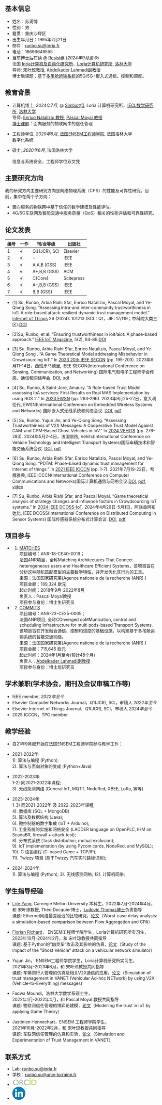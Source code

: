 ## 基本信息
- 姓名：苏润博         
- 性别：男
- 籍贯：重庆沙坪区
- 出生年月日：1995年7月21日
- 邮件：[runbo.su@inria.fr](mailto:runbo.su@inria.fr)
- 电话：18696649555
- 当前博士后在读 @ [Resist](https://team.inria.fr/resist/)组 (_2024年9月至今_)
<br /> 法国 [Inria计算机及自动化研究所](https://www.inria.fr/fr/centre-inria-universite-lorraine)，[Loria计算机研究所](https://www.loria.fr/fr/), [洛林大学](https://www.univ-lorraine.fr/)
<br /> 导师: [宋叶琼教授](https://members.loria.fr/YQSong/), [Abdelkader Lahmadi副教授](https://members.loria.fr/ALahmadi/)
<br />博士后课题：基于[多吊舱运输系统](https://urbanloop.fr/en/)的5G/5G+嵌入式通信、控制和调度。

## 教育背景
- 计算机博士, _2024年7月_, @ [Simbiot](https://simbiot.gitlabpages.inria.fr/web/index.html)组, Loria 计算机研究所，[IECL数学研究所](https://iecl.univ-lorraine.fr/), [洛林大学](https://www.univ-lorraine.fr/)
<br /> 导师: [Enrico Natalizio 教授](https://www.tii.ae/team/prof-enrico-natalizio), [Pascal Moyal 教授](https://iecl.univ-lorraine.fr/membre-iecl/moyal-pascal/)
<br />[博士课题](https://docnum.univ-lorraine.fr/public/DDOC_T_2024_0054_SU.pdf)：面向服务的物联网中的信任管理 

- 工程师学位, _2020年6月_, [法国ENSEM工程师学院](https://ensem.univ-lorraine.fr/), 法国洛林大学 
<br /> 数字化系统	

- 硕士, _2020年6月_, 法国洛林大学 	
<br /> 信息与系统安全，工程师学位双文凭

## 主要研究方向
我的研究方向主要研究方向是网络物理系统（CPS）的性能及可靠性研究。目前，集中在两个子方向：
- 面向服务的物联网中基于信任的数学建模及性能评估。
- 4G/5G车联网及智能交通中服务质量（QoS）相关的性能评估和可靠性研究。

## 论文发表

| 编号| 一作 | 刊/会等级  | 出版社 |
| ------------- | ------------- | ------------- | ------------- |
| 1| √  | Q1(JCR), SCI  | Elsevier |
| 2 | √  | -  | IEEE  |
| 3 | √  | A,A,B (GSS) | IEEE  |
| 4 | √  | A+,B,B (GSS)  | ACM  |
| 5 | √  | C(Core)  | Scitepress  |
| 6 | √  | A-,B,B (GSS) | IEEE  |
| 7 | √  | B,B (GSS) | IEEE  |

- [1] Su, Runbo, Arbia Riahi Sfar, Enrico Natalizio, Pascal Moyal, and Ye-Qiong Song. “Assessing intra-and inter-community trustworthiness in IoT: A role-based attack-resilient dynamic trust management model.” [Internet of Things](https://www.sciencedirect.com/journal/internet-of-things) 26 (2024): 101213 (SCI：Q1，JIF: 17/119；中科院大类三区).[DOI](https://doi.org/10.1016/j.iot.2024.101213)

- [2]Su, Runbo, et al. “Ensuring trustworthiness in ioit/aiot: A phase-based approach.” [IEEE IoT Magazine](https://www.comsoc.org/publications/magazines/ieee-internet-things-magazine), 5(2), 84-88.[DOI](https://doi.org/10.1109/IOTM.001.2100190) 

- [3] Su, Runbo, Arbia Riahi Sfar, Enrico Natalizio, Pascal Moyal, and Ye-Qiong Song . “A Game Theoretical Model addressing Misbehavior in Crowdsourcing IoT.” In [2023 20th IEEE SECON](https://secon2023.ieee-secon.org/) (pp. 195-203). 2023年9月11-14日，西班牙马德里, IEEE SECON(International Conference on Sensing, Communication, and Networking) 国际电气和电子工程师学会传感、通信和网络年会. [DOI](https://dl.acm.org/doi/abs/10.5555/3639940.3639978), [pdf](https://hal.science/hal-04161463v1/file/EWSN23_WIP.pdf)
 
- [4] Su, Runbo, & Saint-Jore, Amaury. “A Role-based Trust Model assessing IoA services: First Results on Real MAS Implementation by using ROS 2.” In [2023 EWSN](https://events.dimes.unical.it/ewsn2023/) (pp. 293-296). 2023年9月25-27日，意大利伦代, EWSN(International Conference on Embedded Wireless Systems and Networks) 国际嵌入式无线系统和网络会议. [DOI](https://dl.acm.org/doi/abs/10.5555/3639940.3639978), [pdf](https://hal.science/hal-04161463v1/file/EWSN23_WIP.pdf)
 
- [5] Su, Runbo, Yujun Jin, and Ye-Qiong Song. “Assessing Trustworthiness of V2X Messages: A Cooperative Trust Model Against CAM-and CPM-Based Ghost Vehicles in IoV.” In [2024 VEHITS](https://vehits.scitevents.org/?y=2024) (pp. 276-283). 2024年5月2-4日，法国翁热, Vehits(International Conference on Vehicle Technology and Intelligent Transport Systems)国际车辆技术和智能交通系统会议. [DOI](https://doi.org/10.5220/0012605200003702), [pdf](https://hal.science/hal-04453209v4/file/Vehist.pdf)
 
- [6] Su, Runbo, Arbia Riahi Sfar, Enrico Natalizio, Pascal Moyal, and Ye-Qiong Song. “PDTM: Phase-based dynamic trust management for Internet of things.” In [2021 IEEE ICCCN](http://www.icccn.org/icccn21/index.html) (pp. 1-7). 2021年7月19-22日，希腊雅典, IEEE ICCCN(International Conference on Computer Communications and Networks)国际计算机通信与网络会议.[DOI](https://doi.org/10.1109/ICCCN52240.2021.9522234), [pdf](https://hal.science/hal-03322831v1/file/Su-PDTM.pdf), [video](https://www.youtube.com/playlist?list=PLzIU1iYy4sJjPSz7HjvMLYme7z4D1E4KW)
  
- [7] Su, Runbo, Arbia Riahi Sfar, and Pascal Moyal. “Game theoretical analysis of strategy changes and influence factors in Crowdsourcing IoT systems.” In [2024 IEEE DCOSS-IoT](https://dcoss.org/dcoss24/). 2024年4月29日-5月1日，阿联酋阿布达比, IEEE DCOSS(International Conference on Distributed Computing in Sensor Systems) 国际传感器系统分布式计算会议. [DOI](https://doi.org/10.1109/DCOSS-IoT61029.2024.00048), [pdf](https://hal.science/hal-04564953/document)


<!-- - Intern. @ Team Simbiot (_Mar. 2020 - Sept. 2020_))
(-<br />  Loria, University of Lorraine) 
(-<br /> _QoS management in SDN (Software Defined Networking): Delay focused study_) -->
## 项目参与
- 1) [MATCHES](https://anr.fr/Project-ANR-18-CE40-0019)
<br />项目编号：ANR-18-CE40-0019；
<br />法国ANR项目，全称Matching Architectures That Connect heterogeneous users and Healthcare Efficient Systems，该项目旨在分析这种随机匹配模型的主要数学特性，并开发优化其行为的工具。
<br />来源：法国国家研究署(Agence nationale de la recherche (ANR) )
<br />项目金额：189,324 欧元
<br />起止时间：2018年9月-2022年8月
<br />负责人：Pascal Moyal教授
<br />项目参与身份：博士生研究员

- 2) [COMMITS](https://commits.loria.fr/)
<br />项目编号：ANR-23-CE25-0005；
<br />法国ANR项目, 全称COnverged coMMunication, control and scheduling Infrastructure for multi pods-based Transport Systems, 该项目旨在开发融合通信、控制和调度的基础设施，以构建基于多吊舱运输系统的智能交通网络。
<br />来源：法国国家研究署(Agence nationale de la recherche (ANR) )
<br />项目金额：715,645 欧元
<br />起止时间：2024年1月至今(预计48个月)
<br />负责人：[Abdelkader Lahmadi副教授](https://members.loria.fr/ALahmadi/)
<br />项目参与身份：博士后研究员


## 学术兼职(学术协会，期刊及会议审稿工作等)
- IEEE member, _2022年至今_
- Elsevier Computer Networks Journal，Q1(JCR), SCI，审稿人  _2022年至今_
- Elsevier Internet of Things Journal，Q1(JCR), SCI，审稿人 _2024年至今_
- 2025 ICCCN，TPC member



## 教学经验

- 自21年9月起开始在法国ENSEM工程师学院参与教学工作：

- 2021-2022年:
<br /> 1). 算法与编程 (Python); <br /> 2). 算法与面向对象的变成 (Python+Java)

- 2022-2023年: <br /> 1-2) 同2021-2022年课程; <br /> 3). 无线感测网络 (General IoT, MQTT, NodeRed, XBEE, LoRa, 等等)

- 2023-2024年: <br /> 1-3) 同2021-2022年 及 2022-2023年课程; <br /> 4). 数据库 (SQL + MongoDB)      <br /> 5). 算法及数据结构 (Java); <br /> 6). 微控制器的数字集成 (IoT + Arduino); <br /> 7). 工业系统的实施和网络安全 (LADDER language on OpenPLC, IHM on ScadaBR, firewall + attack test); <br /> 8). 分布式系统 (Task distribution, mutual exclusion); <br /> 9). IoT implementation (by using Pycom cards, NodeRed, and MySQL); <br /> 10). C 语言编程 (C-based Game + TCP/IP); <br /> 11). Twizzy 项目 (基于Twizzy 汽车实时路标识别);

- 2024-2024年: <br /> 1). 算法与编程 (Python); 3). 无线感测网络; 12). 计算机网络; 

## 学生指导经验
- [Lijie Yang](https://derrickylj.github.io/), Carnegie Mellon University 本科生，2022年7月-2024年4月，和 宋叶琼教授, Théo Docquier博士，[Ludovic Thomas博士](https://members.loria.fr/LThomas/)负责指导
<br />课题: Ethernet网络最差延迟的比较研究，[论文]([/report/report_4.pdf](https://www.researchgate.net/profile/Lijie-Yang-11/publication/368810541_Worst-case_delay_analysis_a_simulation-based_comparison_between_Flow_Aggregation_and_CPA/links/63fa6ea30cf1030a564ff6a4/Worst-case-delay-analysis-a-simulation-based-comparison-between-Flow-Aggregation-and-CPA.pdf))（Worst-case delay analysis: a simulation-based comparison between Flow Aggregation and CPA）

- [Florian Richard](https://www.linkedin.com/in/florian-richard-6bb932233/edit/forms/next-action/after-connect-update-profile/)， ENSEM工程师学院学生，Loria计算机研究所实习生，2023年10月-2024年2月，和 宋叶琼教授共同指导
<br />课题: 基于Python的“幽灵车”攻击及其影响的仿真，[论文](/report/report_4.pdf)（Study of the impact of the ”Ghost Vehicle” attack on a vehicular network simulator）

- Yujun Jin， ENSEM工程师学院学生，Loria计算机研究所实习生，<br />2021年3月-2023年6月，和 宋叶琼教授共同指导
<br />课题: 车辆网行人管理的仿真及相关V2X通信的应用，[论文](/report/report_3.pdf)（Simulation of trust management in VANET (Vehicular Ad-hoc NETwork) by using V2X (Vehicle-to-Everything) messages)

- Fadwa Mouhdi，洛林大学数学系硕士生，<br />2022年1月-2022年4月，和 Pascal Moyal 教授共同指导
<br />课题: 物联网信任管理的博弈论建模，[论文](/report/report_2.pdf)（Modelling the trust in IoT by applying Game Theory）

- Justinien Hennechart，ENSEM 工程师学院学生，
<br />2021年10月-2022年2月，和 宋叶琼教授共同指导
<br />课题: 车联网信任管理的仿真和实验，[论文](/report/report_1.pdf)（Simulation and Experimentation of Trust Management in VANET）








## 联系方式
- Lab: [runbo.su@inria.fr](mailto:runbo.su@inria.fr) 
- 学校：[runbo.su@univ-lorraine.fr](mailto:runbo.su@univ-lorraine.fr) 
- [![](/image/orcid_resized2.png)](https://orcid.org/0000-0001-5116-8207)
- [![](/image/linkedin_reresized4.jpg)](https://www.linkedin.com/in/runbo-su-ab32a3151/)






